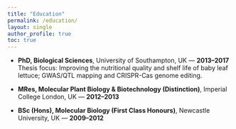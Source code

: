 ```yaml
---
title: "Education"
permalink: /education/
layout: single
author_profile: true
toc: true
---
```


- **PhD, Biological Sciences**, University of Southampton, UK — **2013–2017**  
  Thesis focus: Improving the nutritional quality and shelf life of baby leaf lettuce; GWAS/QTL mapping and CRISPR-Cas genome editing.

- **MRes, Molecular Plant Biology & Biotechnology (Distinction)**, Imperial College London, UK — **2012–2013**

- **BSc (Hons), Molecular Biology (First Class Honours)**, Newcastle University, UK — **2009–2012**
